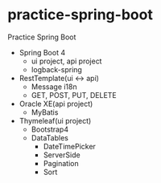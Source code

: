# practice-spring-boot
Practice Spring Boot
  - Spring Boot 4
    - ui project, api project
    - logback-spring
  - RestTemplate(ui <-> api)
    - Message i18n
    - GET, POST, PUT, DELETE
  - Oracle XE(api project)
    - MyBatis
  - Thymeleaf(ui project)
    - Bootstrap4
    - DataTables
      - DateTimePicker
      - ServerSide
      - Pagination
      - Sort

